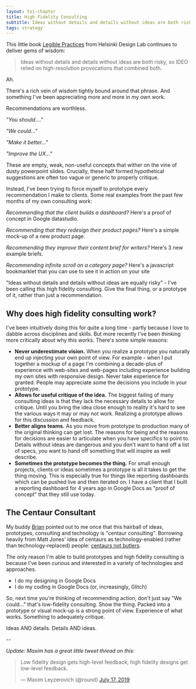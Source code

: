 ```yaml
---
layout: tsi-chapter
title: High Fidelity Consulting
subtitle: Ideas without details and details without ideas are both risky
tags: strategy
---
```


This little book [Legible Practices](http://helsinkidesignlab.org/legiblepractises/index.html) from Helsinki Design Lab continues to deliver gems of wisdom:

> Ideas without details and details without ideas are both risky, so IDEO relied on high-resolution provocations that combined both. 

Ah.

There's a rich vein of wisdom tightly bound around that phrase. And something I've been appreciating more and more in my own work.

Recommendations are worthless.

*"You should...."*

*"We could..."*

*"Make it better..."*

*"Improve the UX..."*

These are empty, weak, non-useful concepts that wither on the vine of dusty powerpoint slides. Crucially, these half formed hypothetical suggestions are often too vague or generic to properly critique.

Instead, I've been trying to force myself to prototype every recommendation I make to clients. Some real examples from the past few months of my own consulting work:

*Recommending that the client builds a dashboard?* Here's a proof of concept in Google datastudio.

*Recommending that they redesign their product pages?* Here's a simple mock-up of a new product page.

*Recommending they improve their content brief for writers?* Here's 3 new example briefs.

*Recommending infinite scroll on a category page?* Here's a javascript bookmarklet that you can use to see it in action on your site

"Ideas without details and details without ideas are equally risky" - I've been calling this high fidelity consulting. Give the final thing, or a prototype of it, rather than just a recommendation.

## Why does high fidelity consulting work?

I've been intuitively doing this for quite a long time - partly because I love to dabble across disciplines and skills. But more recently I've been thinking more critically about why this works. There's some simple reasons:

- **Never underestimate vision.** When you realize a prototype you naturally end up injecting your own point of view. For example - when I put together a mockup of a page I'm combining a decade-plus of experience with web-sites and web-pages including experience building my own sites with responsive design. Never take experience for granted. People may appreciate some the decisions you include in your prototype.
- **Allows for useful critique of the idea.** The biggest failing of many consulting ideas is that they lack the necessary details to allow for critique. Until you bring the idea close enough to reality it's hard to see the various ways it may or may not work. Realizing a prototype allows for this discussion and feedback.
- **Better aligns teams.** As you move from prototype to production many of the original thinking can get lost. The reasons for being and the reasons for decisions are easier to articulate when you have specifics to point to. Details without ideas are dangerous and you don't want to hand off a list of specs, you want to hand off something that will inspire as well describe.
- **Sometimes the prototype becomes the thing.** For small enough projects, clients or ideas sometimes a prototype is all it takes to get the thing moving. This is especially true for things like reporting dashboards which can be pushed live and then iterated on. I have a client that I built a reporting dashboard for 4 years ago in Google Docs as "proof of concept" that they still use today.

## The Centaur Consultant

My buddy [Brian](https://www.briandell.info) pointed out to me once that this hairball of ideas, prototypes, consulting and technology is "centaur consulting". Borrowing heavily from Matt Jones' idea of centaurs as technology-enabled (rather than technology-replaced) people: [centaurs not butlers](https://magicalnihilism.com/2016/03/31/centaurs-not-butlers/).

The only reason I'm able to build prototypes and high fidelity consulting is because I've been curious and interested in a variety of technologies and approaches.

- I do my designing in Google Docs
- I do my coding in Google Docs (or, increasingly, Glitch)

So, next time you're thinking of recommending action, don't just say "We could..." that's low-fidelity consulting. Show the thing. Packed into a prototype or visual mock-up is a strong point of view. Experience of what works. Something to adequately critique.

Ideas AND details. Details AND ideas.

--

*Update: Maxim has a great little tweet thread on this:*

<blockquote class="twitter-tweet"><p lang="en" dir="ltr">Low fidelity design gets high-level feedback; high fidelity designs get low-level feedback.</p>&mdash; Maxim Leyzerovich (@round) <a href="https://twitter.com/round/status/1151500868593836038?ref_src=twsrc%5Etfw">July 17, 2019</a></blockquote> <script async src="https://platform.twitter.com/widgets.js" charset="utf-8"></script>